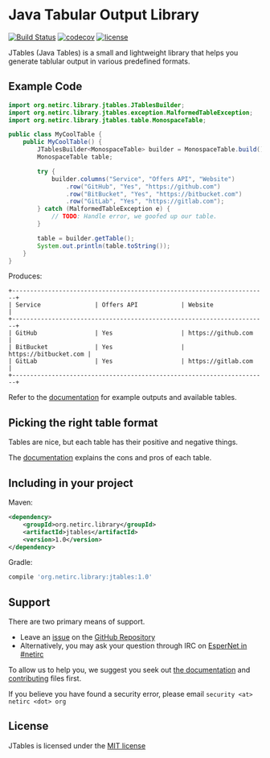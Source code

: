 # Java Tabular Output Library
[![Build Status](https://travis-ci.org/netirc/jtables.svg?branch=master)](https://travis-ci.org/netirc/jtables)
[![codecov](https://codecov.io/gh/netirc/jtables/branch/master/graph/badge.svg?token=5lx0UPnByX)](https://codecov.io/gh/netirc/jtables)
[![license](https://img.shields.io/badge/license-MIT-brightgreen.svg)](LICENSE)

JTables (Java Tables) is a small and lightweight library that helps you generate tablular output in various predefined formats.

## Example Code

```java
import org.netirc.library.jtables.JTablesBuilder;
import org.netirc.library.jtables.exception.MalformedTableException;
import org.netirc.library.jtables.table.MonospaceTable;

public class MyCoolTable {
    public MyCoolTable() {
        JTablesBuilder<MonospaceTable> builder = MonospaceTable.build();
        MonospaceTable table;

        try {
            builder.columns("Service", "Offers API", "Website")
                .row("GitHub", "Yes", "https://github.com")
                .row("BitBucket", "Yes", "https://bitbucket.com")
                .row("GitLab", "Yes", "https://gitlab.com");
        } catch (MalformedTableException e) {
            // TODO: Handle error, we goofed up our table.
        }

        table = builder.getTable();
        System.out.println(table.toString());
    }
}
```

Produces:

```
+-----------------------------------------------------------------------+
| Service               | Offers API            | Website               |
+-----------------------------------------------------------------------+
| GitHub                | Yes                   | https://github.com    |
| BitBucket             | Yes                   | https://bitbucket.com |
| GitLab                | Yes                   | https://gitlab.com    |
+-----------------------------------------------------------------------+
```

Refer to the [documentation](docs) for example outputs and available tables.

## Picking the right table format

Tables are nice, but each table has their positive and negative things.

The [documentation](docs/tables) explains the cons and pros of each table.

## Including in your project

Maven:

```xml
<dependency>
    <groupId>org.netirc.library</groupId>
    <artifactId>jtables</artifactId>
    <version>1.0</version>
</dependency>
```

Gradle:

```groovy
compile 'org.netirc.library:jtables:1.0'
```

## Support

There are two primary means of support.

- Leave an [issue](https://github.com/netirc/jtables/issues/new) on the [GitHub Repository](https://github.com/netirc/jtables)
- Alternatively, you may ask your question through IRC on [EsperNet in #netirc](https://webchat.esper.net?channels=netirc&nick=jtables_...)

To allow us to help you, we suggest you seek out [the documentation](docs) and [contributing](CONTRIBUTING.md) files first.

If you believe you have found a security error, please email `security <at> netirc <dot> org`

## License

JTables is licensed under the [MIT license](LICENSE)
